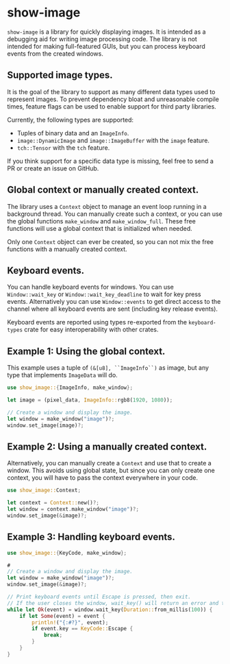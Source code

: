 # show-image

`show-image` is a library for quickly displaying images.
It is intended as a debugging aid for writing image processing code.
The library is not intended for making full-featured GUIs,
but you can process keyboard events from the created windows.

## Supported image types.
It is the goal of the library to support as many different data types used to represent images.
To prevent dependency bloat and unreasonable compile times, feature flags can be used to enable support for third party libraries.

Currently, the following types are supported:
  * Tuples of binary data and an `ImageInfo`.
  * `image::DynamicImage` and `image::ImageBuffer` with the `image` feature.
  * `tch::Tensor` with the `tch` feature.

If you think support for a specific data type is missing, feel free to send a PR or create an issue on GitHub.

## Global context or manually created context.
The library uses a `Context` object to manage an event loop running in a background thread.
You can manually create such a context, or you can use the global functions `make_window` and `make_window_full`.
These free functions will use a global context that is initialized when needed.

Only one `Context` object can ever be created, so you can not mix the free functions with a manually created context.

## Keyboard events.
You can handle keyboard events for windows.
You can use `Window::wait_key` or `Window::wait_key_deadline` to wait for key press events.
Alternatively you can use `Window::events` to get direct access to the channel where all keyboard events are sent (including key release events).

Keyboard events are reported using types re-exported from the `keyboard-types` crate for easy interoperability with other crates.


## Example 1: Using the global context.
This example uses a tuple of `(&[u8], ``ImageInfo``)` as image,
but any type that implements `ImageData` will do.
```rust
use show_image::{ImageInfo, make_window};

let image = (pixel_data, ImageInfo::rgb8(1920, 1080));

// Create a window and display the image.
let window = make_window("image")?;
window.set_image(image)?;

```

## Example 2: Using a manually created context.

Alternatively, you can manually create a `Context` and use that to create a window.
This avoids using global state, but since you can only create one context,
you will have to pass the context everywhere in your code.

```rust
use show_image::Context;

let context = Context::new()?;
let window = context.make_window("image")?;
window.set_image(&image)?;
```

## Example 3: Handling keyboard events.
```rust
use show_image::{KeyCode, make_window};

#
// Create a window and display the image.
let window = make_window("image")?;
window.set_image(&image)?;

// Print keyboard events until Escape is pressed, then exit.
// If the user closes the window, wait_key() will return an error and the loop also exits.
while let Ok(event) = window.wait_key(Duration::from_millis(100)) {
    if let Some(event) = event {
        println!("{:#?}", event);
        if event.key == KeyCode::Escape {
            break;
        }
    }
}

```

